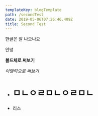 ```yaml
---
templateKey: blogTemplate
path: /secondTest
date: 2019-05-06T07:26:46.409Z
title: Second Test
---
```

한글은 잘 나오나요

안녕

**볼드체로 써보기**

_이탤릭으로 써보기_

* # ㅁㄴㅇㄹㅁㄴㅇㄹㅁㄴ
* 리스
